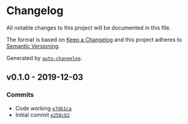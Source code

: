 # Changelog

All notable changes to this project will be documented in this file.

The format is based on [Keep a Changelog](https://keepachangelog.com/en/1.0.0/)
and this project adheres to [Semantic Versioning](https://semver.org/spec/v2.0.0.html).

Generated by [`auto-changelog`](https://github.com/CookPete/auto-changelog).

## v0.1.0 - 2019-12-03

### Commits

- Code working [`e7db1ca`](https://github.com/martinholden-skillsoft/iphone-extract-rootcertificates/commit/e7db1ca8202468407c632a844efb903bb445c658)
- Initial commit [`e258cb2`](https://github.com/martinholden-skillsoft/iphone-extract-rootcertificates/commit/e258cb2a1f914aac04958a96247f2beed67b831f)
